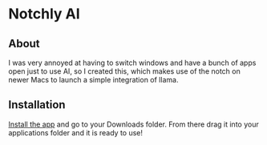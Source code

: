 # Notchly AI

## About
I was very annoyed at having to switch windows and have a bunch of apps open just to use AI, so I created this, which makes use of the notch on newer Macs to launch a simple integration of llama.

## Installation
[Install the app](https://github.com/nanoticity/Notchly-AI/releases/tag/v3) and go to your Downloads folder. From there drag it into your applications folder and it is ready to use!